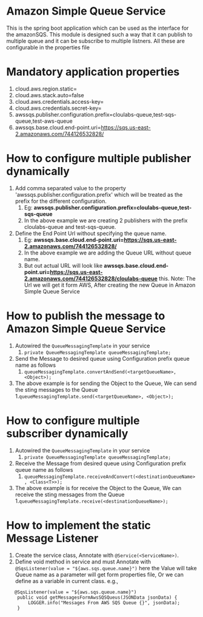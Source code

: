 # Amazon Simple Queue Service
This is the spring boot application which can be used as the interface for the amazonSQS. This module is designed such a way that it can publish to multiple queue and it can be subscribe to multiple listners. All these are configurable in the properties file

# Mandatory application properties
1. cloud.aws.region.static=<aws regoin>
2. cloud.aws.stack.auto=false
3. cloud.aws.credentials.access-key=<Access key for the IAM or Root User>
4. cloud.aws.credentials.secret-key=<Secret key for the IAM or Root User>
5. awssqs.publisher.configuration.prefix=cloulabs-queue,test-sqs-queue,test-aws-queue
6. awssqs.base.cloud.end-point.uri=https://sqs.us-east-2.amazonaws.com/744126532828/

# How to configure multiple publisher dynamically
1. Add comma separated value to the property 'awssqs.publisher.configuration.prefix' which will be treated as the prefix for the different configuration.
    1. Eg: **awssqs.publisher.configuration.prefix=cloulabs-queue,test-sqs-queue**
    2. In the above example we are creating 2 publishers with the prefix cloulabs-queue and test-sqs-queue.
2. Define the End Point Url without specifying the queue name.
    1. Eg: **awssqs.base.cloud.end-point.uri=https://sqs.us-east-2.amazonaws.com/744126532828/**
    2. In the above example we are adding the Queue URL without queue name.
    3. But out actual URL will look like **awssqs.base.cloud.end-point.uri=https://sqs.us-east-2.amazonaws.com/744126532828/cloulabs-queue** this.
Note: The Url we will get it form AWS, After creating the new Queue in Amazon Simple Queue Service
    
# How to publish the message to Amazon Simple Queue Service
1. Autowired the `QueueMessagingTemplate` in your service
   1. `private QueueMessagingTemplate queueMessagingTemplate;`
2. Send the Message to desired queue using Configuration prefix queue name as follows
   1. `queueMessagingTemplate.convertAndSend(<targetQueueName>, <Object>);`
3. The above example is for sending the Object to the Queue, We can send the sting messages to the Queue
   1.`queueMessagingTemplate.send(<targetQueueName>, <Object>);`
   
# How to configure multiple subscriber dynamically
1. Autowired the `QueueMessagingTemplate` in your service
    1. `private QueueMessagingTemplate queueMessagingTemplate;`
2. Receive the Message from desired queue using Configuration prefix queue name as follows
    1. `queueMessagingTemplate.receiveAndConvert(<destinationQueueName>, <Class<T>>);`
3. The above example is for receive the Object to the Queue, We can receive the sting messages from the Queue
   1.`queueMessagingTemplate.receive(<destinationQueueName>);`

# How to implement the static Message Listener
1. Create the service class, Annotate with `@Service(<ServiceName>)`.
2. Define void method in service and must Annotate with `@SqsListener(value = "${aws.sqs.queue.name}")`
   here the Value will take Queue name as a parameter will get form properties file, Or we can define as a variable in current class.
    e.g.,

````
   @SqsListener(value = "${aws.sqs.queue.name}")
    public void getMessagesFormAwsSQSQueus(JSONData jsonData) {
        LOGGER.info("Messages From AWS SQS Queue {}", jsonData);
    }
````